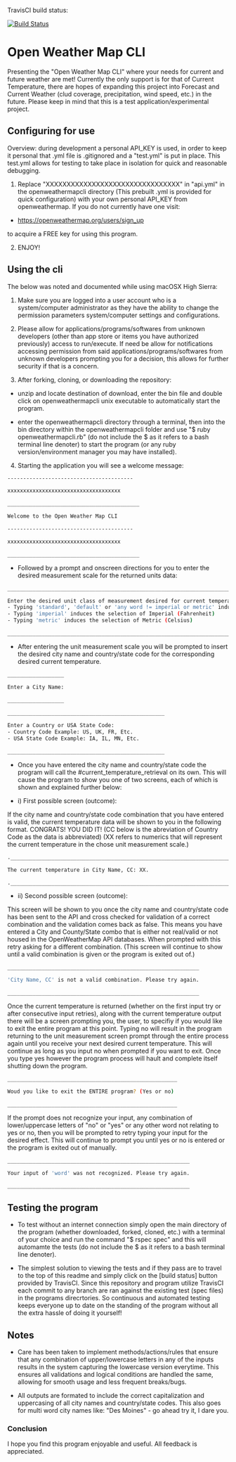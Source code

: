 TravisCI build status:  

[![Build Status](https://travis-ci.org/bRRRITSCOLD/openweatherrough.svg?branch=master)](https://travis-ci.org/bRRRITSCOLD/openweatherrough)

# Open Weather Map CLI

Presenting the "Open Weather Map CLI" where your needs for current and future weather are met! Currently the only support is for that of Current Temperature, there are hopes of expanding this project into Forecast and Current Weather (clud coverage, precipitation, wind speed, etc.) in the future. Please keep in mind that this is a test application/experimental project.

## Configuring for use

Overview: during development a personal API_KEY is used, in order to keep it personal that .yml file is .gitignored and a "test.yml" is put in place. This test.yml allows for testing to take place in isolation for quick and reasonable debugging. 

1. Replace "XXXXXXXXXXXXXXXXXXXXXXXXXXXXXXXX" in "api.yml" in the openweathermapcli directory (This prebuilt .yml is provided for quick configuration) with your own personal API_KEY from openweathermap. If you do not currently have one visit:

* https://openweathermap.org/users/sign_up 

to acquire a FREE key for using this program.

2. ENJOY!

## Using the cli

The below was noted and documented while using macOSX High Sierra:

1. Make sure you are logged into a user account who is a system/computer administrator as they have the ability to change the permission parameters system/computer settings and configurations.

2. Please allow for applications/programs/softwares from unknown developers (other than app store or items you have authorized previously) access to run/execute. If need be allow for notifications accessing permission from said applications/programs/softwares from unknown developers prompting you for a decision, this allows for further security if that is a concern.

3. After forking, cloning, or downloading the repository:

* unzip and locate destination of download, enter the bin file and double click on openweathermapcli unix executable to automatically start the program. 

* enter the openweathermapcli directory through a terminal, then into the bin directory within the openweathermapcli folder and use "$ ruby openweathermapcli.rb" (do not include the $ as it refers to a bash terminal line denoter) to start the program (or any ruby version/environment manager you may have installed).

4. Starting the application you will see a welcome message:

```bash
----------------------------------------

xxxxxxxxxxxxxxxxxxxxxxxxxxxxxxxxxxxx

__________________________________________

Welcome to the Open Weather Map CLI

----------------------------------------

xxxxxxxxxxxxxxxxxxxxxxxxxxxxxxxxxxxx

__________________________________________
```

* Followed by a prompt and onscreen directions for you to enter the desired measurement scale for the returned units data:

```bash
________________________________________________________________________________________________________________

Enter the desired unit class of measurement desired for current temperature:
- Typing 'standard', 'default' or 'any word != imperial or metric' induces the selection of Standard Kelvin)
- Typing 'imperial' induces the selection of Imperial (Fahrenheit)
- Typing 'metric' induces the selection of Metric (Celsius)

________________________________________________________________________________________________________________
```

* After entering the unit measurement scale you will be prompted to insert the desired city name and country/state code for the corresponding desired current temperature.

```bash
__________________

Enter a City Name:

__________________
			  
__________________________________________________

Enter a Country or USA State Code:
- Country Code Example: US, UK, FR, Etc.
- USA State Code Example: IA, IL, MN, Etc.

__________________________________________________
```

* Once you have entered the city name and country/state code the program will call the #current_temperature_retrieval on its own. This will cause the program to show you one of two screens, each of which is shown and explained further below:


*	i) First possible screen (outcome):


If the city name and country/state code combination that you have entered is valid, the current temperature data will be shown to you in the following format. CONGRATS! YOU DID IT! (CC below is the abreviation of Country Code as the data is abbreviated) (XX refers to numerics that will represent the current temperature in the chose unit measurement scale.)

```bash
.___________________________________________________________________________________.

The current temperature in City Name, CC: XX.

.___________________________________________________________________________________.
```

*	ii) Second possible screen (outcome):


This screen will be shown to you once the city name and country/state code has been sent to the API and cross checked for validation of a correct combination and the validation comes back as false. This means you have entered a City and County/State combo that is either not real/valid or not housed in the OpenWeatherMap API databases. When prompted with this retry asking for a different combination. (This screen will continue to show until a valid combination is given or the program is exited out of.)	

```bash 
_____________________________________________________________

'City Name, CC' is not a valid combination. Please try again.

_____________________________________________________________	  
```

Once the current temperature is returned (whether on the first input try or after consecutive input retries), along with the current temperature output there will be a screen prompting you, the user, to specifiy if you would like to exit the entire program at this point. Typing no will result in the program returning to the unit measurement screen prompt through the entire process again until you receive your next desired current temperature. This will continue as long as you input no when prompted if you want to exit. Once you type yes however the program process will hault and complete itself shutting down the program.

```bash
______________________________________________________

Woud you like to exit the ENTIRE program? (Yes or no)

______________________________________________________
```

If the prompt does not recognize your input, any combination of lower/uppercase letters of "no" or "yes" or any other word not relating to yes or no, then you will be prompted to retry typing your input for the desired effect. This will continue to prompt you until yes or no is entered or the program is exited out of manually.

```bash
__________________________________________________________		 

Your input of 'word' was not recognized. Please try again.

__________________________________________________________
```

## Testing the program

* To test without an internet connection simply open the main directory of the program (whether downloaded, forked, cloned, etc.) with a terminal of your choice and run the command "$ rspec spec" and this will automamte the tests (do not include the $ as it refers to a bash terminal line denoter).

* The simplest solution to viewing the tests and if they pass are to travel to the top of this readme and simply click on the [build status] button provided by TravisCI. Since this repository and program utilize TravisCI each commit to any branch are ran against the existing test (spec files) in the programs direcrtories. So continuous and automated testing keeps everyone up to date on the standing of the program without all the extra hassle of doing it yourself!	 


## Notes

	
* Care has been taken to implement methods/actions/rules that ensure that any combination of upper/lowercase letters in any of the inputs results in the system capturing the lowercase version everytime. This ensures all validations and logical conditions are handled the same, allowing for smooth usage and less frequent breaks/bugs.


* All outputs are formated to include the correct capitalization and uppercasing of all city names and country/state codes. This also goes for multi word city names like: "Des Moines" - go ahead try it, I dare you.


### Conclusion


I hope you find this program enjoyable and useful. All feedback is appreciated.



			  